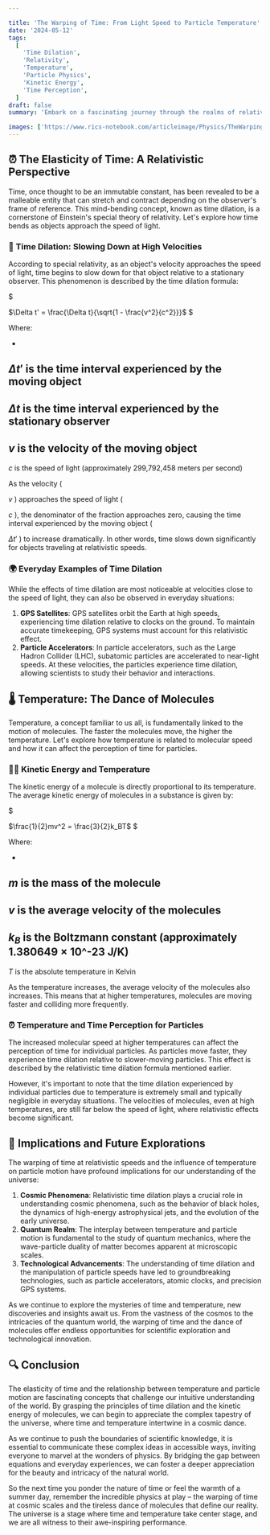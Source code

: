 ```yaml
---

title: 'The Warping of Time: From Light Speed to Particle Temperature'
date: '2024-05-12'
tags:
  [
    'Time Dilation',
    'Relativity',
    'Temperature',
    'Particle Physics',
    'Kinetic Energy',
    'Time Perception',
  ]
draft: false
summary: 'Embark on a fascinating journey through the realms of relativity and thermodynamics as we explore how time bends at the speed of light and how temperature influences the perception of time for particles. Discover the mind-bending concepts behind time dilation and the intricate dance of molecules that defines temperature.'

images: ['https://www.rics-notebook.com/articleimage/Physics/TheWarpingOftime.webp']
---
```


## ⏰ The Elasticity of Time: A Relativistic Perspective

Time, once thought to be an immutable constant, has been revealed to be a malleable entity that can stretch and contract depending on the observer's frame of reference. This mind-bending concept, known as time dilation, is a cornerstone of Einstein's special theory of relativity. Let's explore how time bends as objects approach the speed of light.

### 🚀 Time Dilation: Slowing Down at High Velocities

According to special relativity, as an object's velocity approaches the speed of light, time begins to slow down for that object relative to a stationary observer. This phenomenon is described by the time dilation formula:

$

$\Delta t' = \frac{\Delta t}{\sqrt{1 - \frac{v^2}{c^2}}}$
$

Where:

- 

$\Delta t'$
 is the time interval experienced by the moving object
- 

$\Delta t$
 is the time interval experienced by the stationary observer
- 

$v$
 is the velocity of the moving object
- 

$c$
 is the speed of light (approximately 299,792,458 meters per second)

As the velocity (

$v$
) approaches the speed of light (

$c$
), the denominator of the fraction approaches zero, causing the time interval experienced by the moving object (

$\Delta t'$
) to increase dramatically. In other words, time slows down significantly for objects traveling at relativistic speeds.

### 🌍 Everyday Examples of Time Dilation

While the effects of time dilation are most noticeable at velocities close to the speed of light, they can also be observed in everyday situations:

1. **GPS Satellites**: GPS satellites orbit the Earth at high speeds, experiencing time dilation relative to clocks on the ground. To maintain accurate timekeeping, GPS systems must account for this relativistic effect.
2. **Particle Accelerators**: In particle accelerators, such as the Large Hadron Collider (LHC), subatomic particles are accelerated to near-light speeds. At these velocities, the particles experience time dilation, allowing scientists to study their behavior and interactions.

## 🌡️ Temperature: The Dance of Molecules

Temperature, a concept familiar to us all, is fundamentally linked to the motion of molecules. The faster the molecules move, the higher the temperature. Let's explore how temperature is related to molecular speed and how it can affect the perception of time for particles.

### 🏃‍♂️ Kinetic Energy and Temperature

The kinetic energy of a molecule is directly proportional to its temperature. The average kinetic energy of molecules in a substance is given by:

$

$\frac{1}{2}mv^2 = \frac{3}{2}k_BT$
$

Where:

- 

$m$
 is the mass of the molecule
- 

$v$
 is the average velocity of the molecules
- 

$k_B$
 is the Boltzmann constant (approximately 1.380649 × 10^-23 J/K)
- 

$T$
 is the absolute temperature in Kelvin

As the temperature increases, the average velocity of the molecules also increases. This means that at higher temperatures, molecules are moving faster and colliding more frequently.

### ⏰ Temperature and Time Perception for Particles

The increased molecular speed at higher temperatures can affect the perception of time for individual particles. As particles move faster, they experience time dilation relative to slower-moving particles. This effect is described by the relativistic time dilation formula mentioned earlier.

However, it's important to note that the time dilation experienced by individual particles due to temperature is extremely small and typically negligible in everyday situations. The velocities of molecules, even at high temperatures, are still far below the speed of light, where relativistic effects become significant.

## 🌌 Implications and Future Explorations

The warping of time at relativistic speeds and the influence of temperature on particle motion have profound implications for our understanding of the universe:

1. **Cosmic Phenomena**: Relativistic time dilation plays a crucial role in understanding cosmic phenomena, such as the behavior of black holes, the dynamics of high-energy astrophysical jets, and the evolution of the early universe.
2. **Quantum Realm**: The interplay between temperature and particle motion is fundamental to the study of quantum mechanics, where the wave-particle duality of matter becomes apparent at microscopic scales.
3. **Technological Advancements**: The understanding of time dilation and the manipulation of particle speeds have led to groundbreaking technologies, such as particle accelerators, atomic clocks, and precision GPS systems.

As we continue to explore the mysteries of time and temperature, new discoveries and insights await us. From the vastness of the cosmos to the intricacies of the quantum world, the warping of time and the dance of molecules offer endless opportunities for scientific exploration and technological innovation.

## 🔍 Conclusion

The elasticity of time and the relationship between temperature and particle motion are fascinating concepts that challenge our intuitive understanding of the world. By grasping the principles of time dilation and the kinetic energy of molecules, we can begin to appreciate the complex tapestry of the universe, where time and temperature intertwine in a cosmic dance.

As we continue to push the boundaries of scientific knowledge, it is essential to communicate these complex ideas in accessible ways, inviting everyone to marvel at the wonders of physics. By bridging the gap between equations and everyday experiences, we can foster a deeper appreciation for the beauty and intricacy of the natural world.

So the next time you ponder the nature of time or feel the warmth of a summer day, remember the incredible physics at play – the warping of time at cosmic scales and the tireless dance of molecules that define our reality. The universe is a stage where time and temperature take center stage, and we are all witness to their awe-inspiring performance.
